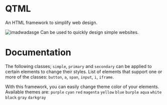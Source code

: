 # QTML
An HTML framework to simplify web design.<br/>

![imadwadasge](https://github.com/alvin677/QTML/assets/112005397/905fe326-9089-416d-bc61-c6e477404428)
Can be used to quickly design simple websites.

# Documentation
The following classes; `simple`, `primary` and `secondary` can be applied to certain elements to change their styles.
List of elements that support one or more of the classes: `button`, `a`, `span`, `input`, `i`, `iframe`.

With this framework, you can easily change theme color of your elements. Available themes are:
`purple` `cyan` `red` `magenta` `yellow` `blue` `burple` `aqua` `white` `black` `gray` `darkgray`
